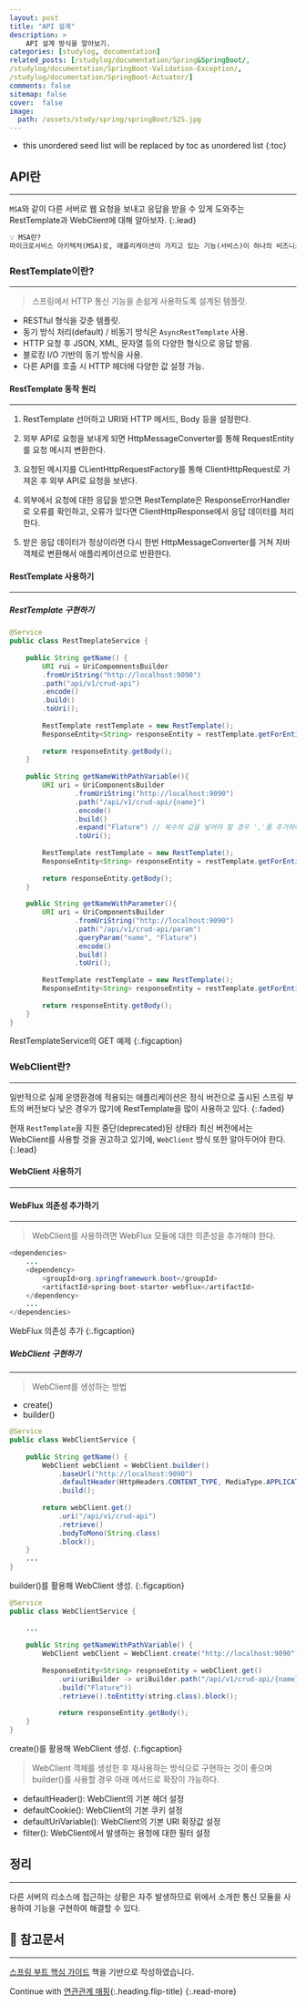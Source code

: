 ```yaml
---
layout: post
title: "API 설계"
description: >
    API 설계 방식을 알아보기.
categories: [studylog, documentation]
related_posts: [/studylog/documentation/Spring&SpringBoot/, 
/studylog/documentation/SpringBoot-Validation-Exception/,
/studylog/documentation/SpringBoot-Actuator/]
comments: false
sitemap: false
cover:  false
image: 
  path: /assets/study/spring/springBoot/S2S.jpg
---
```


* this unordered seed list will be replaced by toc as unordered list 
{:toc}


## API란 
<hr>

`MSA`와 같이 다른 서버로 웹 요청을 보내고 응답을 받을 수 있게 도와주는<br>RestTemplate과 WebClient에 대해 알아보자.
{:.lead}

```md
💡 MSA란?
마이크로서비스 아키텍처(MSA)로, 애플리케이션이 가지고 있는 기능(서비스)이 하나의 비즈니스 범위만 가지는 형태.
```

### RestTemplate이란?
<hr>

> 스프링에서 HTTP 통신 기능을 손쉽게 사용하도록 설계된 템플릿.

- RESTful 형식을 갖춘 템플릿.
- 동기 방식 처리(default) / 비동기 방식은 `AsyncRestTemplate` 사용.
- HTTP 요청 후 JSON, XML, 문자열 등의 다양한 형식으로 응답 받음.
- 블로킹 I/O 기반의 동기 방식을 사용.
- 다른 API를 호출 시 HTTP 헤더에 다양한 값 설정 가능.

#### RestTemplate 동작 원리 
<hr>

1. RestTemplate 선어하고 URI와 HTTP 메서드, Body 등을 설정한다.

2. 외부 API로 요청을 보내게 되면 HttpMessageConverter를 통해 RequestEntity를 요청 메시지 변환한다.

3. 요청된 메시지를 CLientHttpRequestFactory를 통해 ClientHttpRequest로 가져온 후 외부 API로 요청을 보낸다.

4. 외부에서 요청에 대한 응답을 받으면 RestTemplate은 ResponseErrorHandler로 오류를 확인하고, 오류가 있다면 ClientHttpResponse에서 응답 데이터를 처리한다.

5. 받은 응답 데이터가 정상이라면 다시 한번 HttpMessageConverter를 거쳐 자바 객체로 변환해서 애플리케이션으로 반환한다.

#### RestTemplate 사용하기
<hr>

##### RestTemplate 구현하기
```java
@Service
public class RestTmeplateService {
    
    public String getName() {
        URI rui = UriCompomnentsBuilder
        .fromUriString("http://localhost:9090")
        .path("api/v1/crud-api")
        .encode()
        .build()
        .toUri();
        
        RestTemplate restTemplate = new RestTemplate();
        ResponseEntity<String> responseEntity = restTemplate.getForEntity(uri, String.class);
        
        return responseEntity.getBody();
    }
    
    public String getNameWithPathVariable(){
        URI uri = UriComponentsBuilder
                .fromUriString("http://localhost:9090")
                .path("/api/v1/crud-api/{name}")
                .encode()
                .build()
                .expand("Flature") // 복수의 값을 넣어야 할 경우 ','를 추가하여 구분
                .toUri();
        
        RestTemplate restTemplate = new RestTemplate();
        ResponseEntity<String> responseEntity = restTemplate.getForEntity(uri, String.class);
        
        return responseEntity.getBody();
    }
    
    public String getNameWithParameter(){
        URI uri = UriComponentsBuilder
                .fromUriString("http://localhost:9090")
                .path("/api/v1/crud-api/param")
                .queryParam("name", "Flature")
                .encode()
                .build()
                .toUri();
        
        RestTemplate restTemplate = new RestTemplate();
        ResponseEntity<String> responseEntity = restTemplate.getForEntity(uri, String.class);
        
        return responseEntity.getBody();
    }
}
```
RestTemplateService의 GET 예제
{:.figcaption}

### WebClient란?
<hr>

일반적으로 실제 운영환경에 적용되는 애플리케이션은 정식 버전으로 출시된 스프링 부트의 버전보다 낮은 경우가 많기에 RestTemplate을 많이 사용하고 있다.
{:.faded}

현재 `RestTemplate`을 지원 중단(deprecated)된 상태라 최신 버전에서는<br> 
WebClient를 사용할 것을 권고하고 있기에, `WebClient` 방식 또한 알아두어야 한다.
{:.lead}


#### WebClient 사용하기
<hr>

#### WebFlux 의존성 추가하기
<hr>

> WebClient를 사용하려면 WebFlux 모듈에 대한 의존성을 추가해야 한다.

```java
<dependencies>
    ...
    <dependency>
        <groupId>org.springframework.boot</groupId>
        <artifactId>spring-boot-starter-webflux</artifactId>
    </dependency>
    ...
</dependencies>
```
WebFlux 의존성 추가
{:.figcaption}


##### WebClient 구현하기
<hr>

> WebClient를 생성하는 방법

- create()
- builder() 



```java
@Service
public class WebClientService { 
    
    public String getName() {
        WebClient webClient = WebClient.builder()
            .baseUrl("http://localhost:9090")
            .defaultHeader(HttpHeaders.CONTENT_TYPE, MediaType.APPLICATION_JSON_VALUE)
            .build();
        
        return webClient.get()
            .uri("/api/vi/crud-api")
            .retrieve()
            .bodyToMono(String.class)
            .block();
    }
    ...
}
```
builder()를 활용해 WebClient 생성.
{:.figcaption}


```java
@Service
public class WebClientService { 
    
    ...
    
    public String getNameWithPathVariable() {
        WebClient webClient = WebClient.create("http://localhost:9090");
        
        ResponseEntity<String> respnseEntity = webClient.get()
            .uri(uriBuilder -> uriBuilder.path("/api/v1/crud-api/{name}")
            .build("Flature"))
            .retrieve().toEntitty(string.class).block();
            
            return responseEntity.getBody(); 
    }
}
```
create()를 활용해 WebClient 생성.
{:.figcaption}

> WebClient 객체를 생성한 후 재사용하는 방식으로 구현하는 것이 좋으며<br>builder()를 사용할 경우 아래 메서드로 확장이 가능하다.

- defaultHeader(): WebClient의 기본 헤더 설정
- defaultCookie(): WebClient의 기본 쿠키 설정
- defaultUriVariable(): WebClient의 기본 URI 확장값 설정
- filter(): WebClient에서 발생하는 용청에 대한 필터 설정

## 정리
<hr>
다른 서버의 리소스에 접근하는 상황은 자주 발생하므로 위에서 소개한 통신 모듈을 사용하여 기능을 구현하여 해결할 수 있다.

## 📄 참고문서
<hr>
<a href="https://www.aladin.co.kr/shop/wproduct.aspx?ItemId=296591989">스프링 부트 핵심 가이드</a> 책을 기반으로 작성하였습니다.

Continue with [연관관계 매핑](2024-05-25-SpringBoot-RelationMapping.md){:.heading.flip-title}
{:.read-more}